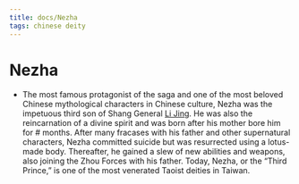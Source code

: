 ```yaml
---
title: docs/Nezha
tags: chinese deity
---
```


# Nezha 
- The most famous protagonist of the saga and one of the most beloved Chinese mythological characters in Chinese culture, Nezha was the impetuous third son of Shang General [Li Jing](Li%20Jing.md.md). He was also the reincarnation of a divine spirit and was born after his mother bore him for # months. After many fracases with his father and other supernatural characters, Nezha committed suicide but was resurrected using a lotus-made body. Thereafter, he gained a slew of new abilities and weapons, also joining the Zhou Forces with his father. Today, Nezha, or the “Third Prince,” is one of the most venerated Taoist deities in Taiwan.